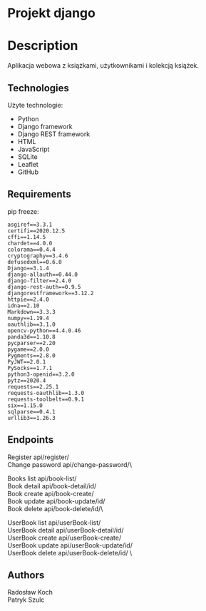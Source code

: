 # Projekt django

# Description

Aplikacja webowa z książkami, użytkownikami i kolekcją książek.

## Technologies

Użyte technologie:
*	Python
*	Django framework
*	Django REST framework
*	HTML
*	JavaScript
*	SQLite
*	Leaflet
*	GitHub

## Requirements
pip freeze:
```
asgiref==3.3.1
certifi==2020.12.5
cffi==1.14.5
chardet==4.0.0
colorama==0.4.4
cryptography==3.4.6
defusedxml==0.6.0
Django==3.1.4
django-allauth==0.44.0
django-filter==2.4.0
django-rest-auth==0.9.5
djangorestframework==3.12.2
httpie==2.4.0
idna==2.10
Markdown==3.3.3
numpy==1.19.4
oauthlib==3.1.0
opencv-python==4.4.0.46
panda3d==1.10.8
pycparser==2.20
pygame==2.0.0
Pygments==2.8.0
PyJWT==2.0.1
PySocks==1.7.1
python3-openid==3.2.0
pytz==2020.4
requests==2.25.1
requests-oauthlib==1.3.0
requests-toolbelt==0.9.1
six==1.15.0
sqlparse==0.4.1
urllib3==1.26.3
```

## Endpoints

Register api/register/\
Change password api/change-password/\

Books list api/book-list/\
Book detail api/book-detail/id/\
Book create api/book-create/\
Book update api/book-update/id/\
Book delete api/book-delete/id/\

UserBook list api/userBook-list/\
UserBook detail api/userBook-detail/id/\
UserBook create api/userBook-create/\
UserBook update api/userBook-update/id/ \
UserBook delete api/userBook-delete/id/ \

## Authors

Radosław Koch\
Patryk Szulc

